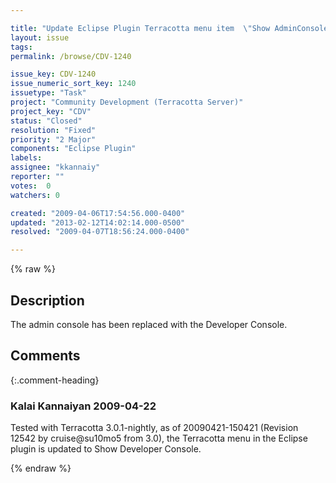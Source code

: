 ```yaml
---

title: "Update Eclipse Plugin Terracotta menu item  \"Show AdminConsole...\""
layout: issue
tags: 
permalink: /browse/CDV-1240

issue_key: CDV-1240
issue_numeric_sort_key: 1240
issuetype: "Task"
project: "Community Development (Terracotta Server)"
project_key: "CDV"
status: "Closed"
resolution: "Fixed"
priority: "2 Major"
components: "Eclipse Plugin"
labels: 
assignee: "kkannaiy"
reporter: ""
votes:  0
watchers: 0

created: "2009-04-06T17:54:56.000-0400"
updated: "2013-02-12T14:02:14.000-0500"
resolved: "2009-04-07T18:56:24.000-0400"

---
```




{% raw %}



## Description

<div markdown="1" class="description">

The admin console has been replaced with the Developer Console.

</div>

## Comments


{:.comment-heading}
### **Kalai Kannaiyan** <span class="date">2009-04-22</span>

<div markdown="1" class="comment">

Tested with Terracotta 3.0.1-nightly, as of 20090421-150421 (Revision 12542 by cruise@su10mo5 from 3.0), the Terracotta menu in the Eclipse plugin is updated to Show Developer Console.



</div>



{% endraw %}
